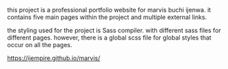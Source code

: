 this project is a professional portfolio website
for marvis buchi ijenwa.
it contains five main pages within the project and multiple 
external links.

the styling used for the project is Sass compiler. with different sass files for different pages.
however, there is a global scss file for global styles that occur on all the pages.


https://ijempire.github.io/marvis/
